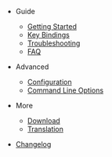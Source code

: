* Guide

  * [Getting Started](/getting-start)
  * [Key Bindings](/key-bindings)
  * [Troubleshooting](/troubleshooting)
  * [FAQ](/faq)

* Advanced

  * [Configuration](/configuration)
  * [Command Line Options](/command-line-options)

* More

  * [Download](/download)
  * [Translation](/translation)

* [Changelog](/changelog)